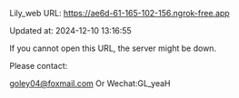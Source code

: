 Lily_web URL: https://ae6d-61-165-102-156.ngrok-free.app

Updated at: 2024-12-10 13:16:55

If you cannot open this URL, the server might be down.

Please contact: 

goley04@foxmail.com Or Wechat:GL_yeaH